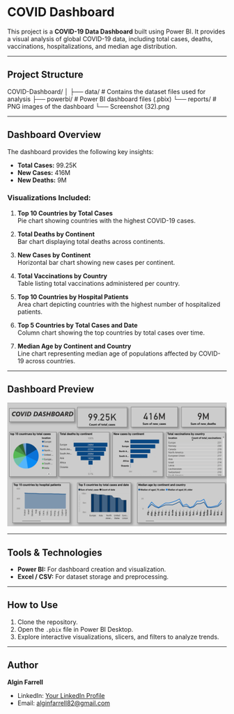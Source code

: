 # COVID Dashboard

This project is a **COVID-19 Data Dashboard** built using Power BI. It provides a visual analysis of global COVID-19 data, including total cases, deaths, vaccinations, hospitalizations, and median age distribution.

---

## Project Structure

COVID-Dashboard/
│
├── data/ # Contains the dataset files used for analysis
├── powerbi/ # Power BI dashboard files (.pbix)
└── reports/ # PNG images of the dashboard
└── Screenshot (32).png

---

## Dashboard Overview

The dashboard provides the following key insights:

- **Total Cases:** 99.25K
- **New Cases:** 416M
- **New Deaths:** 9M

### Visualizations Included:

1. **Top 10 Countries by Total Cases**  
   Pie chart showing countries with the highest COVID-19 cases.

2. **Total Deaths by Continent**  
   Bar chart displaying total deaths across continents.

3. **New Cases by Continent**  
   Horizontal bar chart showing new cases per continent.

4. **Total Vaccinations by Country**  
   Table listing total vaccinations administered per country.

5. **Top 10 Countries by Hospital Patients**  
   Area chart depicting countries with the highest number of hospitalized patients.

6. **Top 5 Countries by Total Cases and Date**  
   Column chart showing the top countries by total cases over time.

7. **Median Age by Continent and Country**  
   Line chart representing median age of populations affected by COVID-19 across countries.

---

## Dashboard Preview

![Dashboard Preview](reports/Screenshot%20(32).png)

---
## Tools & Technologies

- **Power BI:** For dashboard creation and visualization.
- **Excel / CSV:** For dataset storage and preprocessing.

---

## How to Use

1. Clone the repository.
2. Open the `.pbix` file in Power BI Desktop.
3. Explore interactive visualizations, slicers, and filters to analyze trends.

---

## Author

**Algin Farrell**

- LinkedIn: [Your LinkedIn Profile](https://www.linkedin.com/in/algin-farrell-16681432b)  
- Email: alginfarrell82@gmail.com
